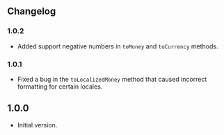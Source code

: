## Changelog

### 1.0.2

- Added support negative numbers in `toMoney` and `toCurrency` methods.

### 1.0.1

- Fixed a bug in the `toLocalizedMoney` method that caused incorrect formatting for certain locales.

## 1.0.0

- Initial version.
